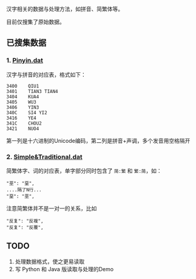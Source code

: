 汉字相关的数据与处理方法，如拼音、简繁体等。

目前仅搜集了原始数据。

## 已搜集数据

### 1. [Pinyin.dat](/data/Pinyin.dat)

汉字与拼音的对应表，格式如下：

    3400    QIU1
    3401    TIAN3 TIAN4
    3404    KUA4
    3405    WU3
    3406    YIN3
    340C    SI4 YI2
    3416    YE4
    341C    CHOU2
    3421    NUO4

第一列是十六进制的Unicode编码，第二列是拼音+声调，多个发音用空格隔开

### 2. [Simple&Traditional.dat](/data/Simple&Traditional.dat)

简繁体字、词的对应表，单字部分同时包含了 `简:繁` 和 `繁:简`，如：

    "垩": "堊",
    ....隔了N行...
    "堊": "垩",


注意简繁体并不是一对一的关系，比如

    "反复": "反複",
    "反复": "反覆",


## TODO

1. 处理数据格式，使之更易读取
2. 写 Python 和 Java 版读取与处理的Demo
